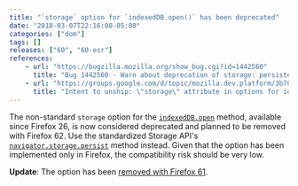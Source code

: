 ```yaml
---
title: "`storage` option for `indexedDB.open()` has been deprecated"
date: "2018-03-07T22:16:00-05:00"
categories: ["dom"]
tags: []
releases: ["60", "60-esr"]
references:
    - url: "https://bugzilla.mozilla.org/show_bug.cgi?id=1442560"
      title: "Bug 1442560 - Warn about deprecation of storage: persistent"
    - url: "https://groups.google.com/d/topic/mozilla.dev.platform/3b700_oeAzo/discussion"
      title: "Intent to unship: \"storage\" attribute in options for indexedDB.open()"
---
```

The non-standard `storage` option for the [`indexedDB.open`](https://developer.mozilla.org/docs/Web/API/IDBFactory/open) method, available since Firefox 26, is now considered deprecated and planned to be removed with Firefox 62. Use the standardized Storage API's [`navigator.storage.persist`](https://developer.mozilla.org/docs/Web/API/StorageManager/persist) method instead. Given that the option has been implemented only in Firefox, the compatibility risk should be very low.

**Update**: The option has been [removed with Firefox 61](https://www.fxsitecompat.dev/en-CA/docs/2018/storage-option-for-indexeddb-open-has-been-removed/).
